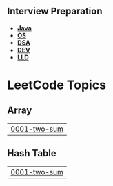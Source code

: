 ## Interview Preparation
- **[Java](https://github.com/kvinay7/interview-preparation/blob/main/Java.md)**
- **[OS](https://github.com/kvinay7/interview-preparation/blob/main/OS.md)**
- **[DSA](https://github.com/kvinay7/interview-preparation/blob/main/DSA.md)**
- **[DEV](https://github.com/kvinay7/interview-preparation/blob/main/DEV.md)**
- **[LLD](https://github.com/ashishps1/awesome-low-level-design)**

<!---LeetCode Topics Start-->
# LeetCode Topics
## Array
|  |
| ------- |
| [0001-two-sum](https://github.com/kvinay7/interview-preparation/tree/master/0001-two-sum) |
## Hash Table
|  |
| ------- |
| [0001-two-sum](https://github.com/kvinay7/interview-preparation/tree/master/0001-two-sum) |
<!---LeetCode Topics End-->